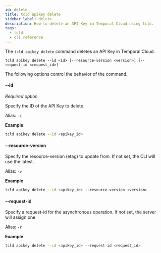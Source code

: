 ```yaml
---
id: delete
title: tcld apikey delete
sidebar_label: delete
description: How to delete an API Key in Temporal Cloud using tcld.
tags:
  - tcld
  - cli reference
---
```


The `tcld apikey delete` command deletes an API Key in Temporal Cloud.

`tcld apikey delete --id <id> [--resource-version <version>] [--request-id <request_id>]`

The following options control the behavior of the command.

#### --id

_Required option_

Specify the ID of the API Key to delete.

Alias: `-i`

**Example**

```bash
tcld apikey delete --id <apikey_id>
```

#### --resource-version

Specify the resource-version (etag) to update from.
If not set, the CLI will use the latest.

Alias: `-v`

**Example**

```bash
tcld apikey delete --id <apikey_id> --resource-version <version>
```

#### --request-id

Specify a request-id for the asynchronous operation.
If not set, the server will assign one.

Alias: `-r`

**Example**

```bash
tcld apikey delete --id <apikey_id> --request-id <request_id>
```
